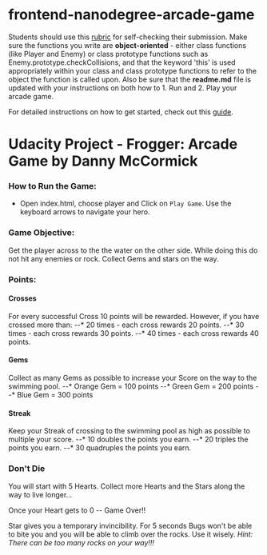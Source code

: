frontend-nanodegree-arcade-game
===============================

Students should use this [rubric](https://review.udacity.com/#!/projects/2696458597/rubric) for self-checking their submission. Make sure the functions you write are **object-oriented** - either class functions (like Player and Enemy) or class prototype functions such as Enemy.prototype.checkCollisions, and that the keyword 'this' is used appropriately within your class and class prototype functions to refer to the object the function is called upon. Also be sure that the **readme.md** file is updated with your instructions on both how to 1. Run and 2. Play your arcade game.

For detailed instructions on how to get started, check out this [guide](https://docs.google.com/document/d/1v01aScPjSWCCWQLIpFqvg3-vXLH2e8_SZQKC8jNO0Dc/pub?embedded=true).

# Udacity Project - Frogger: Arcade Game by Danny McCormick

### How to Run the Game:
* Open index.html, choose player and Click on `Play Game`. Use the keyboard arrows to navigate your hero.

### Game Objective:
Get the player across to the the water on the other side.  While doing this do not hit any enemies or rock.  Collect Gems and stars on the way.

### Points:
#### Crosses
For every successful Cross 10 points will be rewarded.
However, if you have crossed more than:
--* 20 times - each cross rewards 20 points.
--* 30 times - each cross rewards 30 points.
--* 40 times - each cross rewards 40 points.

#### Gems
Collect as many Gems as possible to increase your Score on the way to the swimming pool.
--* Orange Gem = 100 points
--* Green Gem = 200 points
--* Blue Gem = 300 points

#### Streak
Keep your Streak of crossing to the swimming pool as high as possible to multiple your score.
--* 10 doubles the points you earn.
--* 20 triples the points you earn.
--* 30 quadruples the points you earn.


### Don't Die
You will start with 5 Hearts. Collect more Hearts and the Stars along the way to live longer...

Once your Heart gets to 0 -- Game Over!!

Star gives you a temporary invincibility. For 5 seconds Bugs won't be able to bite you and you will be able to climb over the rocks. Use it wisely.
*Hint: There can be too many rocks on your way!!!*
